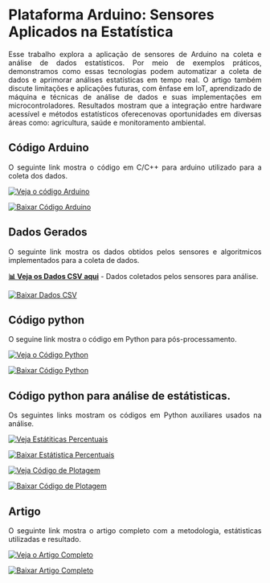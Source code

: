 # Plataforma Arduino: Sensores  Aplicados na Estatística

<div style="text-align: justify;">
Esse trabalho explora a aplicação de sensores de Arduino na coleta e análise de dados estatísticos. Por meio de exemplos práticos, demonstramos como essas tecnologias podem automatizar a coleta de dados e aprimorar análises estatísticas em tempo real. O artigo também discute limitações e aplicações futuras, com ênfase em IoT, aprendizado de máquina e técnicas de análise de dados e suas implementações em microcontroladores. Resultados mostram que a integração entre hardware acessível e métodos estatísticos oferecenovas oportunidades em diversas áreas como: agricultura, saúde e monitoramento ambiental.


## Código Arduino 
O seguinte link mostra o código em C/C++ para arduino utilizado para a coleta dos dados.

[![Veja o código Arduino](https://img.shields.io/badge/Veja%20o%20Código%20Arduino%20Aqui-0077B5?style=for-the-badge&logo=arduino&logoColor=white)](https://github.com/Jeffreypir/SensorArduino/blob/main/AnaliseEstatisticaCompletaPearsonTempArSolo.ino)

[![Baixar Código Arduino](https://img.shields.io/badge/Baixar%20Código%20Arduino-0077B5?style=for-the-badge&logo=arduino&logoColor=white)](https://github.com/Jeffreypir/SensorArduino/blob/main/AnaliseEstatisticaCompletaPearsonTempArSolo.ino)

## Dados Gerados
O seguinte link mostra os dados obtidos pelos sensores e algoritmicos implementados para a coleta de dados.

**[📊 Veja os Dados CSV aqui](https://github.com/Jeffreypir/SensorArduino/blob/main/DADOS.CSV)** - Dados coletados pelos sensores para análise.

[![Baixar Dados CSV](https://img.shields.io/badge/Baixar%20Dados%20CSV-4CAF50?style=for-the-badge&logo=csv&logoColor=white)](https://github.com/Jeffreypir/SensorArduino/blob/main/DADOS.CSV)


## Código python
O seguine link mostra o código em Python para pós-processamento.

[![Veja o Código Python](https://img.shields.io/badge/Veja%20o%20código%20aqui-0077B5?style=for-the-badge&logo=python&logoColor=white)](https://github.com/Jeffreypir/SensorArduino/blob/main/gerar_figuras.py)

[![Baixar Código Python](https://img.shields.io/badge/Baixar%20Código%20Python-0077B5?style=for-the-badge&logo=python&logoColor=white)](https://github.com/Jeffreypir/SensorArduino/raw/main/gerar_figuras.py)

## Código python para análise de estátisticas.
Os seguintes links mostram os códigos em Python auxiliares usados na análise.

[![Veja Estátiticas Percentuais](https://img.shields.io/badge/Codigo%20Estatisticas%20Percentuais-0077B5?style=for-the-badge&logo=python&logoColor=white)](https://github.com/Jeffreypir/SensorArduino/blob/main/estatistica.py)

[![Baixar Estátistica Percentuais](https://img.shields.io/badge/Baixar%20Código%20Estatisticas%20Percentuais-0077B5?style=for-the-badge&logo=python&logoColor=white)](https://github.com/Jeffreypir/SensorArduino/raw/main/estatistica.py)


[![Veja Código de Plotagem](https://img.shields.io/badge/%20Código%20Plotagem-0077B5?style=for-the-badge&logo=python&logoColor=white)](https://github.com/Jeffreypir/SensorArduino/blob/main/plotagem.py)

[![Baixar Código de Plotagem](https://img.shields.io/badge/Baixar%20Código%20%20Plotagem-0077B5?style=for-the-badge&logo=python&logoColor=white)](https://github.com/Jeffreypir/SensorArduino/raw/main/estatistica.py)



## Artigo 
O seguinte link mostra o artigo completo com a metodologia, estátisticas utilizadas e resultado. 

[![Veja o Artigo Completo](https://img.shields.io/badge/Veja%20o%20Artigo-FF5733?style=for-the-badge&logo=read-the-docs&logoColor=white)](https://github.com/Jeffreypir/SensorArduino/blob/main/sensoAtuadoresEstastica.pdf)

[![Baixar Artigo Completo](https://img.shields.io/badge/Baixar%20Artigo%20Completo-FF5733?style=for-the-badge&logo=read-the-docs&logoColor=white)](https://github.com/Jeffreypir/SensorArduino/raw/main/sensoAtuadoresEstastica.pdf)

</div>

